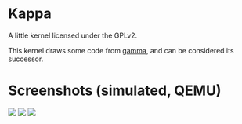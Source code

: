 # Kappa

A little kernel licensed under the GPLv2.

This kernel draws some code from [gamma](https://github.com/theunamedguy/gamma), and can be considered its successor.

# Screenshots (simulated, QEMU)

<img src="https://github.com/theunamedguy/kappa/blob/master/docs/ss1.bmp?raw=true">
<img src="https://github.com/theunamedguy/kappa/blob/master/docs/ss3.bmp?raw=true">
<img src="https://github.com/theunamedguy/kappa/blob/master/docs/ss2.bmp?raw=true">
